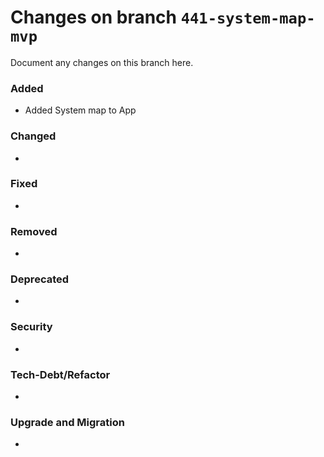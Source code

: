 # Changes on branch `441-system-map-mvp`
Document any changes on this branch here.
### Added
- Added System map to App  

### Changed
- 

### Fixed
- 

### Removed
- 

### Deprecated
- 

### Security
- 

### Tech-Debt/Refactor
- 

### Upgrade and Migration
- 
